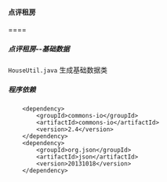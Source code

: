 #### 点评租房
====

##### 点评租房--基础数据

`HouseUtil.java` 生成基础数据类

##### 程序依赖

		<dependency>
			<groupId>commons-io</groupId>
			<artifactId>commons-io</artifactId>
			<version>2.4</version>
		</dependency>
		<dependency>
			<groupId>org.json</groupId>
			<artifactId>json</artifactId>
			<version>20131018</version>
		</dependency>
